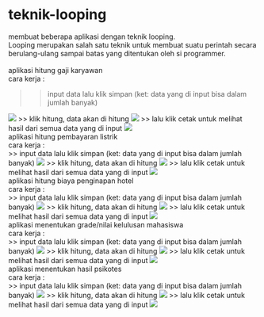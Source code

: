 # teknik-looping
membuat beberapa aplikasi dengan teknik looping. <br>
Looping merupakan salah satu teknik untuk membuat suatu perintah secara berulang-ulang sampai batas yang ditentukan oleh si programmer. <br><br> 
aplikasi hitung gaji karyawan <br>
cara kerja : <br>
>> input data lalu klik simpan (ket: data yang di input bisa dalam jumlah banyak)
<img src="gaji1.png">
>> klik hitung, data akan di hitung
<img src="gaji2.png">
>> lalu klik cetak untuk melihat hasil dari semua data yang di input
<img src="gaji3.png">
<br>
aplikasi hitung pembayaran listrik <br>
cara kerja : <br>
>> input data lalu klik simpan (ket: data yang di input bisa dalam jumlah banyak)
<img src="pln1.png">
>> klik hitung, data akan di hitung
<img src="pln2.png">
>> lalu klik cetak untuk melihat hasil dari semua data yang di input
<img src="pln3.png">
<br>
aplikasi hitung biaya penginapan hotel <br>
cara kerja : <br>
>> input data lalu klik simpan (ket: data yang di input bisa dalam jumlah banyak)
<img src="hotel1.png">
>> klik hitung, data akan di hitung
<img src="hotel2.png">
>> lalu klik cetak untuk melihat hasil dari semua data yang di input
<img src="hotel3.png">
<br>
aplikasi menentukan grade/nilai kelulusan mahasiswa <br>
cara kerja : <br>
>> input data lalu klik simpan (ket: data yang di input bisa dalam jumlah banyak)
<img src="nilai1.png">
>> klik hitung, data akan di hitung
<img src="nilai2.png">
>> lalu klik cetak untuk melihat hasil dari semua data yang di input
<img src="nilai3.png">
<br>
aplikasi menentukan hasil psikotes <br>
cara kerja : <br>
>> input data lalu klik simpan (ket: data yang di input bisa dalam jumlah banyak)
<img src="tes1.png">
>> klik hitung, data akan di hitung
<img src="tes2.png">
>> lalu klik cetak untuk melihat hasil dari semua data yang di input
<img src="tes3.png">


